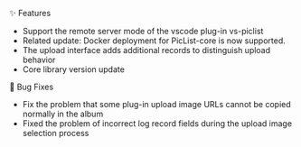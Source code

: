 ✨ Features

- Support the remote server mode of the vscode plug-in vs-piclist
- Related update: Docker deployment for PicList-core is now supported.
- The upload interface adds additional records to distinguish upload behavior
- Core library version update

🐛 Bug Fixes

- Fix the problem that some plug-in upload image URLs cannot be copied normally in the album
- Fixed the problem of incorrect log record fields during the upload image selection process
